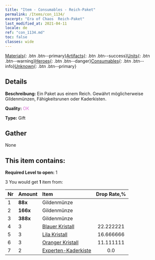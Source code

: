 ```yaml
---
title: "Item - Consumables - Reich-Paket"
permalink: /Items/con_1134/
excerpt: "Era of Chaos  Reich-Paket"
last_modified_at: 2021-04-11
locale: de
ref: "con_1134.md"
toc: false
classes: wide
---
```

 [Materials](/de/Items/){: .btn .btn--primary}[Artifacts](/de/Items/Artifacts/){: .btn .btn--success}[Units](/de/Items/Units/){: .btn .btn--warning}[Heroes](/de/Items/Heroes/){: .btn .btn--danger}[Consumables](/de/Items/Consumables/){: .btn .btn--info}[Unknown](/de/Items/Unknown/){: .btn .btn--primary}

## Details
 **Beschreibung:** Ein Paket aus einem Reich. Gewährt möglicherweise Gildenmünzen, Fähigkeitsrunen oder Kaderkisten.

 **Quality:** <span style="color: #DA70D6">OK</span>

 **Type:** Gift

## Gather

  None

## This item contains:

 **Required Level to open:** 1

 3 You would get **1** item  from:

  | Nr | Amount |     Item    | Drop Rate,% |
  |:---|:-------|:------------|:---------:|
  | 1 |  **88x** | Gildenmünze |  | 22.222221 | 
  | 2 |  **166x** | Gildenmünze |  | 16.666666 | 
  | 3 |  **388x** | Gildenmünze |  | 11.111111 | 
  | 4 | 3 | [Blauer Kristall](/de/Items/con_716/) | 22.222221 | 
  | 5 | 3 | [Lila Kristall](/de/Items/con_720/) | 16.666666 | 
  | 6 | 3 | [Oranger Kristall](/de/Items/con_730/) | 11.111111 | 
  | 7 | 2 | [Experten-Kaderkiste](/de/Items/con_760/) | 0.0 | 
